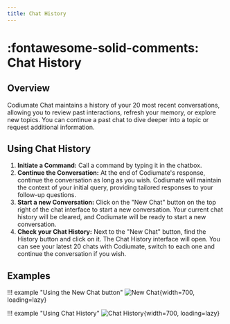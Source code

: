 ```yaml
---
title: Chat History
---
```


# :fontawesome-solid-comments: Chat History

## Overview
Codiumate Chat maintains a history of your 20 most recent conversations, allowing you to review past interactions, refresh your memory, or explore new topics. You can continue a past chat to dive deeper into a topic or request additional information.

## Using Chat History

1. **Initiate a Command:** Call a command by typing it in the chatbox. 
2. **Continue the Conversation:** At the end of Codiumate's response, continue the conversation as long as you wish. Codiumate will maintain the context of your initial query, providing tailored responses to your follow-up questions.
3. **Start a new Conversation:** Click on the "New Chat" button on the top right of the chat interface to start a new conversation. Your current chat history will be cleared, and Codiumate will be ready to start a new conversation.
4. **Check your Chat History:** Next to the "New Chat" button, find the History button and click on it. The Chat History interface will open. You can see your latest 20 chats with Codiumate, switch to each one and continue the conversation if you wish.

## Examples

!!! example "Using the New Chat button"
    ![New Chat](../assets/gifs/23.9.2024NewChatButton.gif){width=700, loading=lazy}

!!! example "Using Chat History"
    ![Chat History](../assets/gifs/22.9.2024ChatHistory.gif){width=700, loading=lazy}

